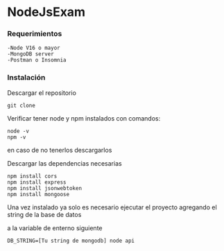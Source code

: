 # NodeJsExam
### Requerimientos
``` [language]
-Node V16 o mayor
-MongoDB server
-Postman o Insomnia
```

### Instalación
Descargar el repositorio
``` [language]
git clone
```
Verificar tener node y npm instalados con comandos:
``` [language]
node -v
npm -v
```
en caso de no tenerlos descargarlos

Descargar las dependencias necesarias
``` [language]
npm install cors
npm install express
npm install jsonwebtoken
npm install mongoose
```
Una vez instalado ya solo es necesario ejecutar el proyecto agregando el string de la base de datos

a la variable de enterno siguiente

``` [language]
DB_STRING=[Tu string de mongodb] node api
```
